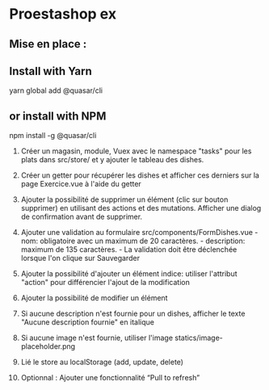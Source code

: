 # Proestashop ex

## Mise en place :

## Install with Yarn

yarn global add @quasar/cli

## or install with NPM

npm install -g @quasar/cli

1. Créer un magasin, module, Vuex avec le namespace "tasks" pour les plats
   dans src/store/ et y ajouter le tableau des dishes.

2. Créer un getter pour récupérer les dishes
   et afficher ces derniers sur la page Exercice.vue à l'aide du getter

3. Ajouter la possibilité de supprimer un élément (clic sur bouton supprimer)
   en utilisant des actions et des mutations.
   Afficher une dialog de confirmation avant de supprimer.

4. Ajouter une validation au formulaire src/components/FormDishes.vue - nom: obligatoire avec un maximum de 20 caractères. - description: maximum de 135 caractères. - La validation doit être déclenchée lorsque l'on clique sur Sauvegarder

5. Ajouter la possibilité d'ajouter un élément
   indice: utiliser l'attribut "action" pour différencier l'ajout de la modification

6. Ajouter la possibilité de modifier un élément

7. Si aucune description n'est fournie pour un dishes,
   afficher le texte "Aucune description fournie" en italique

8. Si aucune image n'est fournie, utiliser l'image statics/image-placeholder.png

9. Lié le store au localStorage (add, update, delete)

10. Optionnal : Ajouter une fonctionnalité “Pull to refresh”

